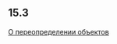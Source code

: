 ## 15.3

[О переопределении объектов](https://flask.palletsprojects.com/en/0.12.x/api/#application-object)
